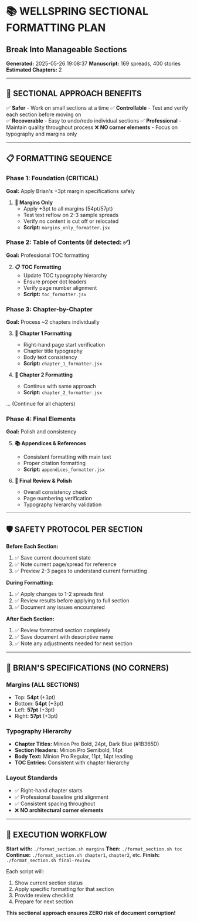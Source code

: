 
# 📚 WELLSPRING SECTIONAL FORMATTING PLAN
## Break Into Manageable Sections

**Generated:** 2025-05-26 19:08:37
**Manuscript:** 169 spreads, 400 stories
**Estimated Chapters:** 2

---

## 🎯 SECTIONAL APPROACH BENEFITS

✅ **Safer** - Work on small sections at a time
✅ **Controllable** - Test and verify each section before moving on  
✅ **Recoverable** - Easy to undo/redo individual sections
✅ **Professional** - Maintain quality throughout process
❌ **NO corner elements** - Focus on typography and margins only

---

## 📋 FORMATTING SEQUENCE

### Phase 1: Foundation (CRITICAL)
**Goal:** Apply Brian's +3pt margin specifications safely

1. **📐 Margins Only**
   - Apply +3pt to all margins (54pt/57pt)
   - Test text reflow on 2-3 sample spreads
   - Verify no content is cut off or relocated
   - **Script:** `margins_only_formatter.jsx`

### Phase 2: Table of Contents (if detected: ✅)
**Goal:** Professional TOC formatting

2. **📋 TOC Formatting**
   - Update TOC typography hierarchy
   - Ensure proper dot leaders
   - Verify page number alignment
   - **Script:** `toc_formatter.jsx`

### Phase 3: Chapter-by-Chapter
**Goal:** Process ~2 chapters individually

3. **📖 Chapter 1 Formatting**
   - Right-hand page start verification
   - Chapter title typography
   - Body text consistency
   - **Script:** `chapter_1_formatter.jsx`

4. **📖 Chapter 2 Formatting**
   - Continue with same approach
   - **Script:** `chapter_2_formatter.jsx`

... (Continue for all chapters)

### Phase 4: Final Elements
**Goal:** Polish and consistency

5. **📚 Appendices & References**
   - Consistent formatting with main text
   - Proper citation formatting
   - **Script:** `appendices_formatter.jsx`

6. **🎯 Final Review & Polish**
   - Overall consistency check
   - Page numbering verification
   - Typography hierarchy validation

---

## 🛡️ SAFETY PROTOCOL PER SECTION

**Before Each Section:**
1. ✅ Save current document state
2. ✅ Note current page/spread for reference
3. ✅ Preview 2-3 pages to understand current formatting

**During Formatting:**
1. ✅ Apply changes to 1-2 spreads first
2. ✅ Review results before applying to full section
3. ✅ Document any issues encountered

**After Each Section:**
1. ✅ Review formatted section completely
2. ✅ Save document with descriptive name
3. ✅ Note any adjustments needed for next section

---

## 🎯 BRIAN'S SPECIFICATIONS (NO CORNERS)

### Margins (ALL SECTIONS)
- Top: **54pt** (+3pt)
- Bottom: **54pt** (+3pt)
- Left: **57pt** (+3pt)  
- Right: **57pt** (+3pt)

### Typography Hierarchy
- **Chapter Titles:** Minion Pro Bold, 24pt, Dark Blue (#1B365D)
- **Section Headers:** Minion Pro Semibold, 14pt
- **Body Text:** Minion Pro Regular, 11pt, 14pt leading
- **TOC Entries:** Consistent with chapter hierarchy

### Layout Standards
- ✅ Right-hand chapter starts
- ✅ Professional baseline grid alignment
- ✅ Consistent spacing throughout
- ❌ **NO architectural corner elements**

---

## 🚀 EXECUTION WORKFLOW

**Start with:** `./format_section.sh margins`
**Then:** `./format_section.sh toc` 
**Continue:** `./format_section.sh chapter1`, `chapter2`, etc.
**Finish:** `./format_section.sh final-review`

Each script will:
1. Show current section status
2. Apply specific formatting for that section
3. Provide review checklist
4. Prepare for next section

**This sectional approach ensures ZERO risk of document corruption!**
        